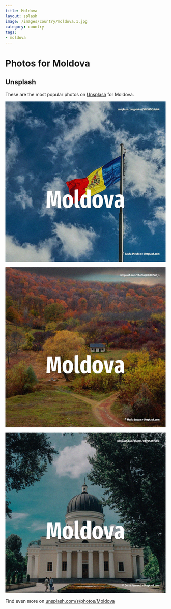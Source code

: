 ```yaml
---
title: Moldova
layout: splash
image: /images/country/moldova.1.jpg
category: country
tags:
- moldova
---
```

# Photos for Moldova

## Unsplash

These are the most popular photos on [Unsplash](https://unsplash.com) for Moldova.

![Moldova](/images/country/moldova.1.jpg)

![Moldova](/images/country/moldova.2.jpg)

![Moldova](/images/country/moldova.3.jpg)

Find even more on [unsplash.com/s/photos/Moldova](https://unsplash.com/s/photos/Moldova)
